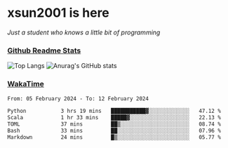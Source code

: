 # xsun2001 is here

*Just a student who knows a little bit of programming*

### [Github Readme Stats](https://github.com/anuraghazra/github-readme-stats)

![Top Langs](https://github-readme-stats.vercel.app/api/top-langs/?username=xsun2001&layout=compact&theme=radical) ![Anurag's GitHub stats](https://github-readme-stats.vercel.app/api?username=xsun2001&show_icons=true&theme=radical)

### [WakaTime](https://wakatime.com)

<!--START_SECTION:waka-->

```txt
From: 05 February 2024 - To: 12 February 2024

Python           3 hrs 19 mins   ███████████▓░░░░░░░░░░░░░   47.12 %
Scala            1 hr 33 mins    █████▓░░░░░░░░░░░░░░░░░░░   22.13 %
TOML             37 mins         ██▒░░░░░░░░░░░░░░░░░░░░░░   08.74 %
Bash             33 mins         ██░░░░░░░░░░░░░░░░░░░░░░░   07.96 %
Markdown         24 mins         █▒░░░░░░░░░░░░░░░░░░░░░░░   05.77 %
```

<!--END_SECTION:waka-->
